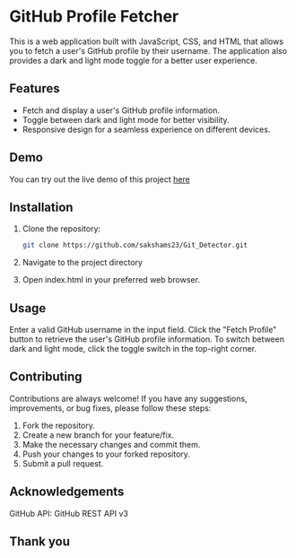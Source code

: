 # GitHub Profile Fetcher

This is a web application built with JavaScript, CSS, and HTML that allows you to fetch a user's GitHub profile by their username. The application also provides a dark and light mode toggle for a better user experience.

## Features

- Fetch and display a user's GitHub profile information.
- Toggle between dark and light mode for better visibility.
- Responsive design for a seamless experience on different devices.

## Demo

You can try out the live demo of this project [here](https://master--guileless-flan-95e959.netlify.app/)

## Installation

1. Clone the repository:

   ```bash
   git clone https://github.com/sakshams23/Git_Detector.git
   ```
2. Navigate to the project directory
3. Open index.html in your preferred web browser.

## Usage
Enter a valid GitHub username in the input field.
Click the "Fetch Profile" button to retrieve the user's GitHub profile information.
To switch between dark and light mode, click the toggle switch in the top-right corner.
## Contributing
Contributions are always welcome! If you have any suggestions, improvements, or bug fixes, please follow these steps:
1. Fork the repository.
2. Create a new branch for your feature/fix.
3. Make the necessary changes and commit them.
4. Push your changes to your forked repository.
5. Submit a pull request.


## Acknowledgements
GitHub API: GitHub REST API v3

## Thank you

